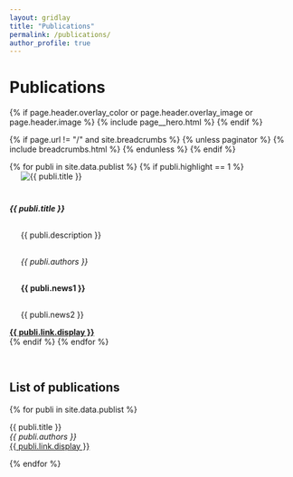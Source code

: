 ```yaml
---
layout: gridlay
title: "Publications"
permalink: /publications/
author_profile: true
---
```


<style>
.image-margin {
  margin-bottom: 20px;
  margin-left: 20px;
}

.text-margin {
  margin-top: 30px;
  margin-left: 20px;
}

.text-justify {
  text-align: justify;
}
</style>

# Publications
{% if page.header.overlay_color or page.header.overlay_image or page.header.image %}
  {% include page__hero.html %}
{% endif %}

{% if page.url != "/" and site.breadcrumbs %}
  {% unless paginator %}
    {% include breadcrumbs.html %}
  {% endunless %}
{% endif %}

<div class="container">
  <div class="row row-cols-1 row-cols-md-2">
    {% for publi in site.data.publist %}
      {% if publi.highlight == 1 %}
        <div class="col mb-4">
          <div class="card h-100 d-flex flex-column justify-content-between bg-light">
            <img src="{{ site.url }}{{ site.baseurl }}/images/{{ publi.image }}" class="card-img-top image-margin" alt="{{ publi.title }}">
            <div class="card-body text-justify">
              <h5 class="card-title">{{ publi.title }}</h5>
              <p class="card-text text-margin">{{ publi.description }}</p>
              <p class="card-text text-margin"><em>{{ publi.authors }}</em></p>
              <p class="card-text text-margin text-danger"><strong>{{ publi.news1 }}</strong></p>
              <p class="card-text text-margin">{{ publi.news2 }}</p>
            </div>
            <div class="card-footer">
              <a href="{{ publi.link.url }}" class="card-link text-nowrap"><strong>{{ publi.link.display }}</strong></a>
            </div>
          </div>
        </div>
      {% endif %}
    {% endfor %}
  </div>

  <p>&nbsp;</p>

  <h2>List of publications</h2>
  {% for publi in site.data.publist %}
    <p>
      {{ publi.title }}<br>
      <em>{{ publi.authors }}</em><br>
      <a href="{{ publi.link.url }}">{{ publi.link.display }}</a>
    </p>
  {% endfor %}
</div>
